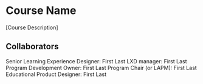 # Course Name
[Course Description]

## Collaborators
Senior Learning Experience Designer: First Last
LXD manager: First Last
Program Development Owner: First Last
Program Chair (or LAPM): First Last
Educational Product Designer: First Last
